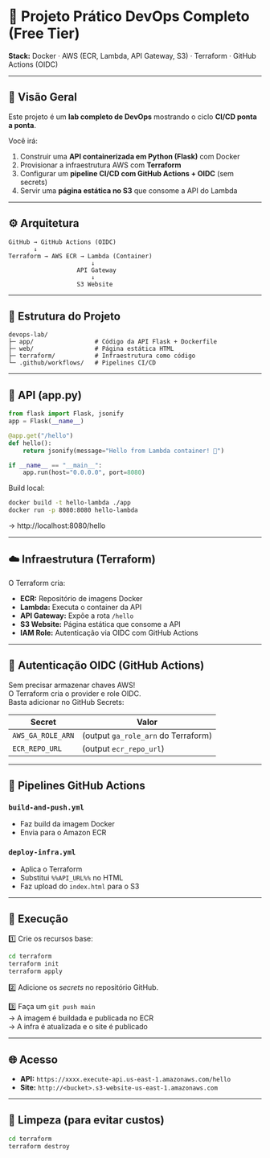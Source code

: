 # 🚀 Projeto Prático DevOps Completo (Free Tier)

**Stack:** Docker · AWS (ECR, Lambda, API Gateway, S3) · Terraform · GitHub Actions (OIDC)

---

## 🧠 Visão Geral

Este projeto é um **lab completo de DevOps** mostrando o ciclo **CI/CD ponta a ponta**.

Você irá:

1. Construir uma **API containerizada em Python (Flask)** com Docker
2. Provisionar a infraestrutura AWS com **Terraform**
3. Configurar um **pipeline CI/CD com GitHub Actions + OIDC** (sem secrets)
4. Servir uma **página estática no S3** que consome a API do Lambda

---

## ⚙️ Arquitetura

```
GitHub → GitHub Actions (OIDC)
       ↓
Terraform → AWS ECR → Lambda (Container)
                       ↓
                   API Gateway
                       ↓
                   S3 Website
```

---

## 📁 Estrutura do Projeto

```
devops-lab/
├─ app/                 # Código da API Flask + Dockerfile
├─ web/                 # Página estática HTML
├─ terraform/           # Infraestrutura como código
└─ .github/workflows/   # Pipelines CI/CD
```

---

## 🐍 API (app.py)

```python
from flask import Flask, jsonify
app = Flask(__name__)

@app.get("/hello")
def hello():
    return jsonify(message="Hello from Lambda container! 🤖")

if __name__ == "__main__":
    app.run(host="0.0.0.0", port=8080)
```

Build local:

```bash
docker build -t hello-lambda ./app
docker run -p 8080:8080 hello-lambda
```

→ http://localhost:8080/hello

---

## ☁️ Infraestrutura (Terraform)

O Terraform cria:

- **ECR:** Repositório de imagens Docker
- **Lambda:** Executa o container da API
- **API Gateway:** Expõe a rota `/hello`
- **S3 Website:** Página estática que consome a API
- **IAM Role:** Autenticação via OIDC com GitHub Actions

---

## 🔐 Autenticação OIDC (GitHub Actions)

Sem precisar armazenar chaves AWS!  
O Terraform cria o provider e role OIDC.  
Basta adicionar no GitHub Secrets:

| Secret            | Valor                               |
| ----------------- | ----------------------------------- |
| `AWS_GA_ROLE_ARN` | (output `ga_role_arn` do Terraform) |
| `ECR_REPO_URL`    | (output `ecr_repo_url`)             |

---

## 🤖 Pipelines GitHub Actions

### `build-and-push.yml`

- Faz build da imagem Docker
- Envia para o Amazon ECR

### `deploy-infra.yml`

- Aplica o Terraform
- Substitui `%%API_URL%%` no HTML
- Faz upload do `index.html` para o S3

---

## 🧪 Execução

1️⃣ Crie os recursos base:

```bash
cd terraform
terraform init
terraform apply
```

2️⃣ Adicione os _secrets_ no repositório GitHub.

3️⃣ Faça um `git push main`  
→ A imagem é buildada e publicada no ECR  
→ A infra é atualizada e o site é publicado

---

## 🌐 Acesso

- **API:** `https://xxxx.execute-api.us-east-1.amazonaws.com/hello`
- **Site:** `http://<bucket>.s3-website-us-east-1.amazonaws.com`

---

## 🧹 Limpeza (para evitar custos)

```bash
cd terraform
terraform destroy
```
